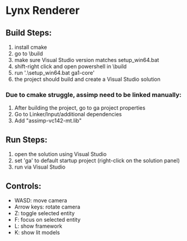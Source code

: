 # Lynx Renderer

## Build Steps:
1. install cmake
2. go to \build
3. make sure Visual Studio version matches setup_win64.bat
4. shift-right click and open powershell in \build
5. run '.\setup_win64.bat ga1-core'
6. the project should build and create a Visual Studio solution

### Due to cmake struggle, assimp need to be linked manually:
1. After building the project, go to ga project properties
2. Go to Linker/Input/additional dependencies
3. Add "assimp-vc142-mt.lib"

## Run Steps:
1. open the solution using Visual Studio 
2. set 'ga' to default startup project (right-click on the solution panel)
3. run via Visual Studio

## Controls:
- WASD: move camera
- Arrow keys: rotate camera
- Z: toggle selected entity
- F: focus on selected entity 
- L: show framework
- K: show lit models